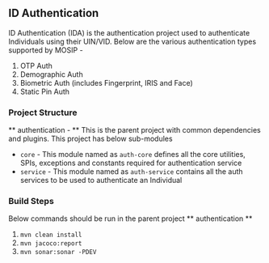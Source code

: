 ## ID Authentication
ID Authentication (IDA) is the authentication project used to authenticate Individuals using their UIN/VID. Below are the various authentication types supported by MOSIP - 
1. OTP Auth
2. Demographic Auth
3. Biometric Auth (includes Fingerprint, IRIS and Face)
4. Static Pin Auth

### Project Structure
** authentication - ** This is the parent project with common dependencies and plugins. This project has below sub-modules
- `core` - This module named as `auth-core` defines all the core utilities, SPIs, exceptions and constants required for authentication service
- `service` - This module named as `auth-service` contains all the auth services to be used to authenticate an Individual


### Build Steps
Below commands should be run in the parent project ** authentication **
1. `mvn clean install`
2. `mvn jacoco:report`
3. `mvn sonar:sonar -PDEV` 
